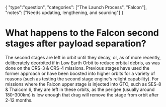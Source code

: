 {
    "type":"question",
    "categories": ["The Launch Process", "Falcon"],
    "notes": ["Needs updating, lengthening, and sourcing"]
}

# What happens to the Falcon second stages after payload separation?

The second stages are left in orbit until they decay, or, as of more recently, deliberately deorbited if in Low Earth Orbit to reduce orbital debris, as was done on the CRS-3 & CRS-4 missions. Previous stages have used the former approach or have been boosted into higher orbits for a variety of reasons (such as testing the second stage engine's relight capability). For missions where the Falcon upper stage is injected into GTO, such as SES-8 & Thaicom 6, they are left in these orbits, as the perigee (usually around 180-300km) is low enough that drag will remove the stage from orbit after 2-12 months.
